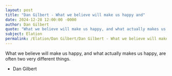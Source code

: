 ```yaml
---
layout: post
title: "Dan Gilbert - What we believe will make us happy and"
date: 2024-12-28 12:00:00 -0000
author: Dan Gilbert
quote: "What we believe will make us happy, and what actually makes us happy, are often two very different things."
subject: Elation
permalink: /Elation/Dan Gilbert/Dan Gilbert - What we believe will make us happy and
---
```


What we believe will make us happy, and what actually makes us happy, are often two very different things.

- Dan Gilbert
